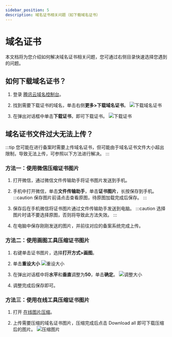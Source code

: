 ```yaml
---
sidebar_position: 5
description: 域名证书相关问题（如下载域名证书）
---
```

# 域名证书
本文档将为您介绍如何解决域名证书相关问题，您可通过右侧目录快速选择您遇到的问题。
## 如何下载域名证书？
1. 登录 [腾讯云域名控制台](https://console.cloud.tencent.com/domain)。

2. 找到需要下载证书的域名，单击右侧**更多>下载域名证书**。
![下载域名证书](https://resources.r2wind.cn/img/dnspodfaq/domain/20221118153432.png)

3. 在弹出对话框中单击**下载证书**，即可下载证书。
![下载证书](https://resources.r2wind.cn/img/dnspodfaq/domain/20221118154810.png)

## 域名证书文件过大无法上传？
:::tip
您可能在进行备案时需要上传域名证书，但可能由于域名证书文件大小超出限制，导致无法上传，可参照以下方法进行解决。
:::
### 方法一：使用微信压缩证书图片
1. 打开微信，通过微信文件传输助手将证书图片发送到手机。

2. 手机中打开微信，单击**文件传输助手**，单击**证书图片**，长按保存到手机。
:::caution
保存图片前请点击查看原图，待原图加载完成后保存。
:::

3. 保存后在手机微信将证书图片通过文件传输助手发送到电脑。
:::caution
选择图片时请不要选择原图，否则将导致此方法失效。
:::

4. 在电脑中保存刚刚发送的图片，并前往对应的备案系统完成上传。

### 方法二：使用画图工具压缩证书图片
1. 右键单击证书图片，选择**打开方式>画图**。

2. 单击**重设大小**
![重设大小](https://resources.r2wind.cn/img/dnspodfaq/domain/20221118161455.png)

3. 在弹出对话框中将**水平**和**垂直**调整为**50**，单击**确定**。
![调整大小](https://resources.r2wind.cn/img/dnspodfaq/domain/20221118162336.png)

4. 调整完成后保存即可。

### 方法三：使用在线工具压缩证书图片
1. 打开 [在线图片压缩](https://tinypng.com/)。

2. 上传需要压缩的域名证书图片，压缩完成后点击 Download all 即可下载压缩后的图片。
![压缩图片](https://resources.r2wind.cn/img/dnspodfaq/domain/20221118162722.png)
